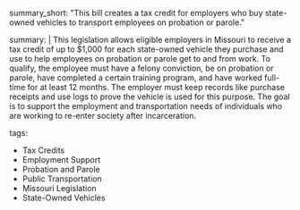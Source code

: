 summary_short: "This bill creates a tax credit for employers who buy state-owned vehicles to transport employees on probation or parole."

summary: |
  This legislation allows eligible employers in Missouri to receive a tax credit of up to $1,000 for each state-owned vehicle they purchase and use to help employees on probation or parole get to and from work. To qualify, the employee must have a felony conviction, be on probation or parole, have completed a certain training program, and have worked full-time for at least 12 months. The employer must keep records like purchase receipts and use logs to prove the vehicle is used for this purpose. The goal is to support the employment and transportation needs of individuals who are working to re-enter society after incarceration.

tags:
  - Tax Credits
  - Employment Support
  - Probation and Parole
  - Public Transportation
  - Missouri Legislation
  - State-Owned Vehicles
